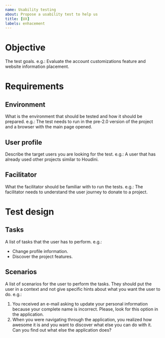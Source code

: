 ```yaml
---
name: Usability testing
about: Propose a usability test to help us
title: [UX]
labels: enhacement
---
```

# Objective
The test goals. e.g.: Evaluate the account customizations feature and website information placement.

# Requirements

## Environment
What is the environment that should be tested and how it should be prepared. e.g.: The test needs to run in the pre-2.0 version of the project and a browser with the main page opened.

## User profile
Describe the target users you are looking for the test. e.g.: A user that has already used other projects similar to Houdini.

## Facilitator
What the facilitator should be familiar with to run the tests. e.g.: The facilitator needs to understand the user journey to donate to a project.

# Test design
## Tasks
A list of tasks that the user has to perform. e.g.:

* Change profile information.
* Discover the project features.

## Scenarios
A list of scenarios for the user to perform the tasks. They should put the user in a context and not give specific hints about what you want the user to do. e.g.:

1. You received an e-mail asking to update your personal information because your complete name is incorrect. Please, look for this option in the application.
2. When you were navigating through the application, you realized how awesome it is and you want to discover what else you can do with it. Can you find out what else the application does?

<!-- 

## Results

Uncomment this session once you have your results.

### Summary

|   -    | User 1 | User 2 | User 3 | User 4 | User 5 |
|:------:|:------:|:--------:|:------------------:|:------:|:------:|
| Task 1 | :x:                   | :question: | :heavy_check_mark: | :x: | :heavy_check_mark: |
| Task 2 | :heavy_check_mark:    | :heavy_check_mark: | :heavy_check_mark: | :heavy_check_mark: | :heavy_check_mark: |
| Task 3 | :heavy_check_mark:    | :heavy_check_mark: | :x: | :heavy_check_mark: | :heavy_check_mark: |
| Task 4 | :heavy_check_mark:    | :question: | :heavy_check_mark: | :heavy_check_mark: | :heavy_check_mark: |

### Task 1

#### What went well?
Users intuitively clicked on the "?" icon to find the help documentation.

#### What were the challenges?
Some users didn't understand how to create a new blog post inside a folder, they first created the post and then edited the folder to include the post inside of it. They said they were looking for a select input to choose where the blog post should be placed instead of a folder icon.

### Task 2

#### What went well?
Users intuitively clicked on the "?" icon to find the help documentation.

#### What were the challenges?
Some users didn't understand how to create a new blog post inside a folder, they first created the post and then edited the folder to include the post inside of it. They said they were looking for a select input to choose where the blog post should be placed instead of a folder icon.

-->
